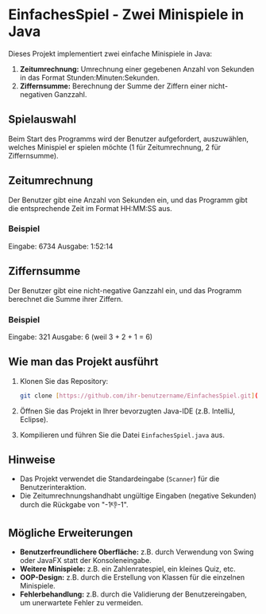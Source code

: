 # EinfachesSpiel - Zwei Minispiele in Java

Dieses Projekt implementiert zwei einfache Minispiele in Java:

1.  **Zeitumrechnung:** Umrechnung einer gegebenen Anzahl von Sekunden in das Format Stunden:Minuten:Sekunden.
2.  **Ziffernsumme:** Berechnung der Summe der Ziffern einer nicht-negativen Ganzzahl.

## Spielauswahl

Beim Start des Programms wird der Benutzer aufgefordert, auszuwählen, welches Minispiel er spielen möchte (1 für Zeitumrechnung, 2 für Ziffernsumme).

## Zeitumrechnung

Der Benutzer gibt eine Anzahl von Sekunden ein, und das Programm gibt die entsprechende Zeit im Format HH:MM:SS aus.

### Beispiel

Eingabe: 6734
Ausgabe: 1:52:14

## Ziffernsumme

Der Benutzer gibt eine nicht-negative Ganzzahl ein, und das Programm berechnet die Summe ihrer Ziffern.

### Beispiel

Eingabe: 321
Ausgabe: 6 (weil 3 + 2 + 1 = 6)

## Wie man das Projekt ausführt

1.  Klonen Sie das Repository:

    ```bash
    git clone [https://github.com/ihr-benutzername/EinfachesSpiel.git](https://github.com/ihr-benutzername/EinfachesSpiel.git)
    ```

2.  Öffnen Sie das Projekt in Ihrer bevorzugten Java-IDE (z.B. IntelliJ, Eclipse).

3.  Kompilieren und führen Sie die Datei `EinfachesSpiel.java` aus.

## Hinweise

-   Das Projekt verwendet die Standardeingabe (`Scanner`) für die Benutzerinteraktion.
-   Die Zeitumrechnungshandhabt ungültige Eingaben (negative Sekunden) durch die Rückgabe von "-1:-1:-1".

## Mögliche Erweiterungen

-   **Benutzerfreundlichere Oberfläche:** z.B. durch Verwendung von Swing oder JavaFX statt der Konsoleneingabe.
-   **Weitere Minispiele:** z.B. ein Zahlenratespiel, ein kleines Quiz, etc.
-   **OOP-Design:** z.B. durch die Erstellung von Klassen für die einzelnen Minispiele.
-   **Fehlerbehandlung:** z.B. durch die Validierung der Benutzereingaben, um unerwartete Fehler zu vermeiden.
